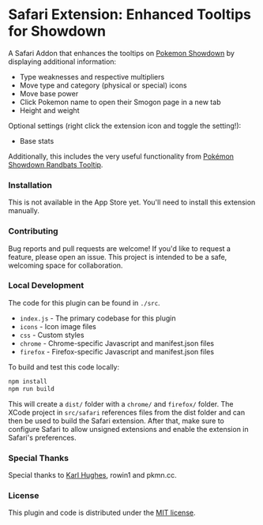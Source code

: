 # Safari Extension: Enhanced Tooltips for Showdown
A Safari Addon that enhances the tooltips on [Pokemon Showdown](http://play.pokemonshowdown.com/)  by displaying additional information:

- Type weaknesses and respective multipliers
- Move type and category (physical or special) icons
- Move base power
- Click Pokemon name to open their Smogon page in a new tab
- Height and weight

Optional settings (right click the extension icon and toggle the setting!):
- Base stats

Additionally, this includes the very useful functionality from [Pokémon Showdown Randbats Tooltip](https://www.smogon.com/forums/threads/pokémon-showdown-randbats-tooltip.3686306/).

### Installation
This is not available in the App Store yet. You'll need to install this extension manually.

### Contributing
Bug reports and pull requests are welcome!  If you'd like to request a feature, please open an issue.  This project is intended to be a safe, welcoming space for collaboration.

### Local Development
The code for this plugin can be found in `./src`.

- `index.js` - The primary codebase for this plugin
- `icons` - Icon image files
- `css` - Custom styles
- `chrome` - Chrome-specific Javascript and manifest.json files
- `firefox` - Firefox-specific Javascript and manifest.json files

To build and test this code locally:

```bash
npm install
npm run build
```

This will create a `dist/` folder with a `chrome/` and `firefox/` folder. The XCode project in `src/safari` references files from the dist folder and can then be used to build the Safari extension. After that, make sure to configure Safari to allow unsigned extensions and enable the extension in Safari's preferences.

### Special Thanks
Special thanks to [Karl Hughes](https://github.com/karllhughes), rowin1 and pkmn.cc.

### License
This plugin and code is distributed under the [MIT license](https://opensource.org/licenses/MIT).
